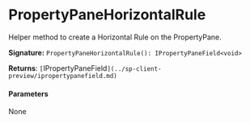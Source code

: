 # PropertyPaneHorizontalRule

Helper method to create a Horizontal Rule on the PropertyPane.

**Signature:** ``PropertyPaneHorizontalRule(): IPropertyPaneField<void>``

**Returns**: `[`IPropertyPaneField<void>`](../sp-client-preview/ipropertypanefield.md)`



#### Parameters
None

